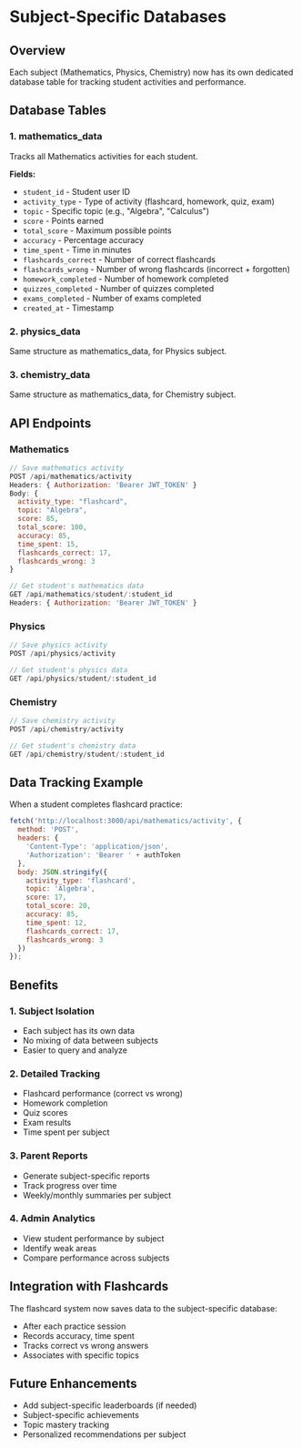 # Subject-Specific Databases

## Overview
Each subject (Mathematics, Physics, Chemistry) now has its own dedicated database table for tracking student activities and performance.

## Database Tables

### 1. **mathematics_data**
Tracks all Mathematics activities for each student.

**Fields:**
- `student_id` - Student user ID
- `activity_type` - Type of activity (flashcard, homework, quiz, exam)
- `topic` - Specific topic (e.g., "Algebra", "Calculus")
- `score` - Points earned
- `total_score` - Maximum possible points
- `accuracy` - Percentage accuracy
- `time_spent` - Time in minutes
- `flashcards_correct` - Number of correct flashcards
- `flashcards_wrong` - Number of wrong flashcards (incorrect + forgotten)
- `homework_completed` - Number of homework completed
- `quizzes_completed` - Number of quizzes completed
- `exams_completed` - Number of exams completed
- `created_at` - Timestamp

### 2. **physics_data**
Same structure as mathematics_data, for Physics subject.

### 3. **chemistry_data**
Same structure as mathematics_data, for Chemistry subject.

## API Endpoints

### Mathematics
```javascript
// Save mathematics activity
POST /api/mathematics/activity
Headers: { Authorization: 'Bearer JWT_TOKEN' }
Body: {
  activity_type: "flashcard",
  topic: "Algebra",
  score: 85,
  total_score: 100,
  accuracy: 85,
  time_spent: 15,
  flashcards_correct: 17,
  flashcards_wrong: 3
}

// Get student's mathematics data
GET /api/mathematics/student/:student_id
Headers: { Authorization: 'Bearer JWT_TOKEN' }
```

### Physics
```javascript
// Save physics activity
POST /api/physics/activity

// Get student's physics data
GET /api/physics/student/:student_id
```

### Chemistry
```javascript
// Save chemistry activity
POST /api/chemistry/activity

// Get student's chemistry data
GET /api/chemistry/student/:student_id
```

## Data Tracking Example

When a student completes flashcard practice:

```javascript
fetch('http://localhost:3000/api/mathematics/activity', {
  method: 'POST',
  headers: {
    'Content-Type': 'application/json',
    'Authorization': 'Bearer ' + authToken
  },
  body: JSON.stringify({
    activity_type: 'flashcard',
    topic: 'Algebra',
    score: 17,
    total_score: 20,
    accuracy: 85,
    time_spent: 12,
    flashcards_correct: 17,
    flashcards_wrong: 3
  })
});
```

## Benefits

### 1. **Subject Isolation**
- Each subject has its own data
- No mixing of data between subjects
- Easier to query and analyze

### 2. **Detailed Tracking**
- Flashcard performance (correct vs wrong)
- Homework completion
- Quiz scores
- Exam results
- Time spent per subject

### 3. **Parent Reports**
- Generate subject-specific reports
- Track progress over time
- Weekly/monthly summaries per subject

### 4. **Admin Analytics**
- View student performance by subject
- Identify weak areas
- Compare performance across subjects

## Integration with Flashcards

The flashcard system now saves data to the subject-specific database:
- After each practice session
- Records accuracy, time spent
- Tracks correct vs wrong answers
- Associates with specific topics

## Future Enhancements

- Add subject-specific leaderboards (if needed)
- Subject-specific achievements
- Topic mastery tracking
- Personalized recommendations per subject



























































